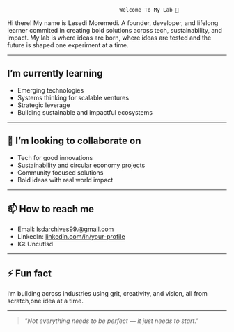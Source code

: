                                         Welcome To My Lab 🫆

Hi there! My name is Lesedi Moremedi. A founder, developer, and lifelong learner commited in creating bold solutions across tech, sustainability, and impact.
My lab is where ideas are born, where ideas are tested and the future is shaped one experiment at a time.

---

## I’m currently learning

- Emerging technologies
- Systems thinking for scalable ventures  
- Strategic leverage
- Building sustainable and impactful ecosystems

---
## 💞️ I’m looking to collaborate on

- Tech for good innovations  
- Sustainability and circular economy projects  
- Community focused solutions  
- Bold ideas with real world impact

---

## 📫 How to reach me

- Email: lsdarchives99.@gmail.com
- LinkedIn: [linkedin.com/in/your-profile](https://linkedin.com/in/your-profile)  
- IG: Uncutlsd

---

## ⚡ Fun fact

I’m building across industries using grit, creativity, and vision, all from scratch,one idea at a time.

---

> *"Not everything needs to be perfect — it just needs to start."*
